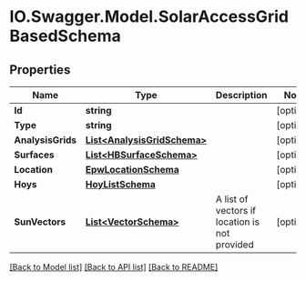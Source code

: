 # IO.Swagger.Model.SolarAccessGridBasedSchema
## Properties

Name | Type | Description | Notes
------------ | ------------- | ------------- | -------------
**Id** | **string** |  | [optional] 
**Type** | **string** |  | [optional] 
**AnalysisGrids** | [**List&lt;AnalysisGridSchema&gt;**](AnalysisGridSchema.md) |  | [optional] 
**Surfaces** | [**List&lt;HBSurfaceSchema&gt;**](HBSurfaceSchema.md) |  | [optional] 
**Location** | [**EpwLocationSchema**](EpwLocationSchema.md) |  | [optional] 
**Hoys** | [**HoyListSchema**](HoyListSchema.md) |  | [optional] 
**SunVectors** | [**List&lt;VectorSchema&gt;**](VectorSchema.md) | A list of vectors if location is not provided | [optional] 

[[Back to Model list]](../README.md#documentation-for-models) [[Back to API list]](../README.md#documentation-for-api-endpoints) [[Back to README]](../README.md)

